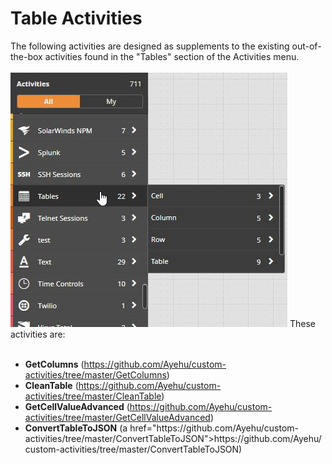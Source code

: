 <h1>Table Activities</h1>
The following activities are designed as supplements to the existing out-of-the-box activities found in the "Tables" section of the Activities menu.
<br><br>
<img src="https://raw.githubusercontent.com/Ayehu/custom-activities/master/Tables/images/table_menu.jpg">
These activities are:
<br><br>
<ul>
  <li><b>GetColumns</b> (<a href="https://github.com/Ayehu/custom-activities/tree/master/GetColumns">https://github.com/Ayehu/custom-activities/tree/master/GetColumns</a>)</li>
  <li><b>CleanTable</b> (<a href="https://github.com/Ayehu/custom-activities/tree/master/CleanTable">https://github.com/Ayehu/custom-activities/tree/master/CleanTable</a>)</li>
  <li><b>GetCellValueAdvanced</b> (<a href="https://github.com/Ayehu/custom-activities/tree/master/GetCellValueAdvanced">https://github.com/Ayehu/custom-activities/tree/master/GetCellValueAdvanced</a>)</li>
  <li><b>ConvertTableToJSON</b> (a href="https://github.com/Ayehu/custom-activities/tree/master/ConvertTableToJSON">https://github.com/Ayehu/custom-activities/tree/master/ConvertTableToJSON</a>)</li>
</ul>

